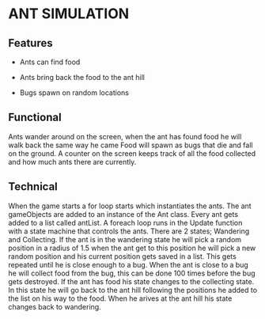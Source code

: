# **ANT SIMULATION**

## Features
- Ants can find food

- Ants bring back the food to the ant hill

- Bugs spawn on random locations

## Functional
Ants wander around on the screen, when the ant has found food he will walk back the same way he came
Food will spawn as bugs that die and fall on the ground.
A counter on the screen keeps track of all the food collected and how much ants there are currently.

## Technical

When the game starts a for loop starts which instantiates the ants. The ant gameObjects are added to an instance of the Ant
class.
Every ant gets added to a list called antList.
A foreach loop runs in the Update function with a state machine that controls the ants. There are 2 states; Wandering and Collecting.
If the ant is in the wandering state he will pick a random position in a radius of 1.5 when the ant get to this position 
he will pick a new random position and his current position gets saved in a list. This gets repeated until he is close enough 
to a bug. When the ant is close to a bug he will collect food from the bug, this can be done 100 times before the
bug gets destroyed. If the ant has food his state changes to the collecting state. In this state he will go back to the ant hill
following the positions he added to the list on his way to the food. When he arives at the ant hill his state changes back to wandering.

